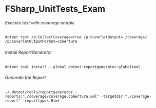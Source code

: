 # FSharp_UnitTests_Exam

###### Execute test with coverage enable
```
dotnet test /p:CollectCoverage=true /p:CoverletOutput=./coverage/ /p:CoverletOutputFormat=cobertura
```

###### Install ReportGenerator
```
dotnet tool install --global dotnet-reportgenerator-globaltool
```

###### Generate the Report
```
~/.dotnet/tools/reportgenerator -reports:"./coverage/coverage.cobertura.xml" -targetdir:"./coverage-report" -reporttypes:Html
```
